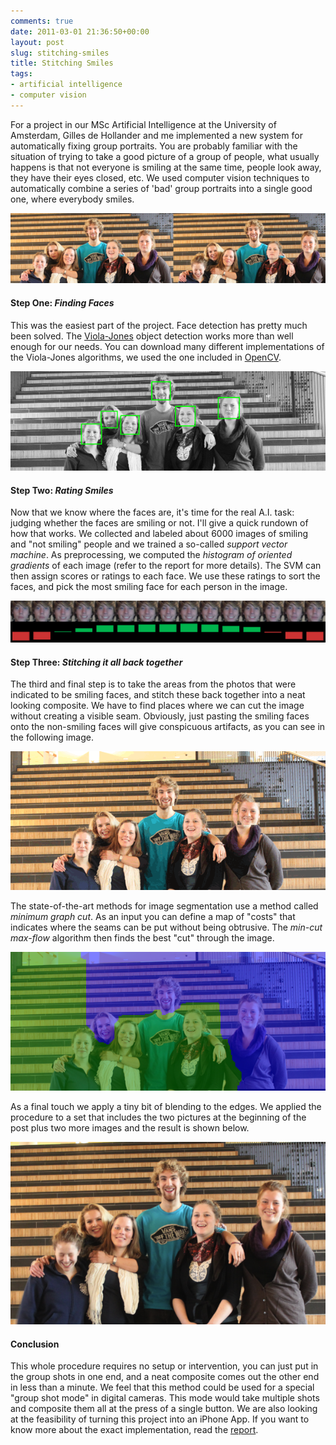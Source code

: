 ```yaml
---
comments: true
date: 2011-03-01 21:36:50+00:00
layout: post
slug: stitching-smiles
title: Stitching Smiles
tags:
- artificial intelligence
- computer vision
---
```


For a project in our MSc Artificial Intelligence at the University of Amsterdam, Gilles de Hollander and me implemented a new system for automatically fixing group portraits. You are probably familiar with the situation of trying to take a good picture of a group of people, what usually happens is that not everyone is smiling at the same time, people look away, they have their eyes closed, etc. We used computer vision techniques to automatically combine a series of 'bad' group portraits into a single good one, where everybody smiles.

![An example of a group portrait where not everybody was smiling at once.](/assets/2011-03-01-stitching-smiles/source-images.png)


#### Step One: _Finding Faces_

This was the easiest part of the project. Face detection has pretty much been solved. The [Viola-Jones](http://en.wikipedia.org/wiki/Viola-Jones_object_detection_framework) object detection works more than well enough for our needs. You can download many different implementations of the Viola-Jones algorithms, we used the one included in [OpenCV](http://opencv.willowgarage.com/wiki/).

![Results of the Viola-Jones face detection.](/assets/2011-03-01-stitching-smiles/violajones.png)


#### Step Two: _Rating Smiles_

Now that we know where the faces are, it's time for the real A.I. task: judging whether the faces are smiling or not. I'll give a quick rundown of how that works. We collected and labeled about 6000 images of smiling and "not smiling" people and we trained a so-called _support vector machine_. As preprocessing, we computed the _histogram of oriented gradients_ of each image  (refer to the report for more details). The SVM can then assign scores or ratings to each face. We use these ratings to sort the faces, and pick the most smiling face for each person in the image.

![Smile ratings for frames of a movie displayed as bars.](/assets/2011-03-01-stitching-smiles/smilerates.png)


#### Step Three: _Stitching it all back together_

The third and final step is to take the areas from the photos that were indicated to be smiling faces, and stitch these back together into a neat looking composite. We have to find places where we can cut the image without creating a visible seam. Obviously, just pasting the smiling faces onto the non-smiling faces will give conspicuous artifacts, as you can see in the following image.

![Just pasting the smiling faces doesn't quite cut it.](/assets/2011-03-01-stitching-smiles/copypasted.gif)

The state-of-the-art methods for image segmentation use a method called _minimum graph cut_. As an input you can define a map of "costs" that indicates where the seams can be put without being obtrusive. The _min-cut max-flow_ algorithm then finds the best "cut" through the image.

![Blue areas were taken from picture A, green areas from picture B.](/assets/2011-03-01-stitching-smiles/overlayed-labels.png)

As a final touch we apply a tiny bit of blending to the edges. We applied the procedure to a set that includes the two pictures at the beginning of the post plus two more images and the result is shown below.

[![The resulting image: everyone is smiling!](/assets/2011-03-01-stitching-smiles/final-stitched-01-600x348.png)](/assets/2011-03-01-stitching-smiles/final-stitched-01.png)


#### Conclusion

This whole procedure requires no setup or intervention, you can just put in the group shots in one end, and a neat composite comes out the other end in less than a minute. We feel that this method could be used for a special "group shot mode" in digital cameras. This mode would take multiple shots and composite them all at the press of a single button. We are also looking at the feasibility of turning this project into an iPhone App. If you want to know more about the exact implementation, read the [report](/assets/2011-03-01-stitching-smiles/projectAI-2011-dehollander-vandenberg.pdf).
